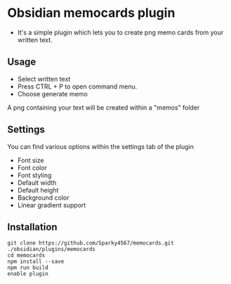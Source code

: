 # Obsidian memocards plugin

-   It's a simple plugin which lets you to create png memo cards from your written text.

## Usage

-   Select written text
-   Press CTRL + P to open command menu.
-   Choose generate memo

A png containing your text will be created within a "memos" folder

## Settings

You can find various options within the settings tab of the plugin

-   Font size
-   Font color
-   Font styling
-   Default width
-   Default height
-   Background color
-   Linear gradient support

## Installation

```
git clone https://github.com/Sparky4567/memocards.git ./obsidian/plugins/memocards
cd memocards
npm install --save
npm run build
enable plugin

```
